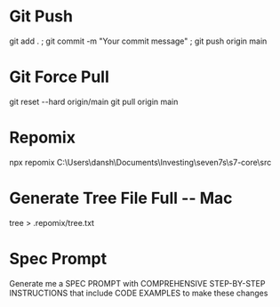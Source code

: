 # Git Push
git add . ; git commit -m "Your commit message" ; git push origin main

# Git Force Pull
git reset --hard origin/main
git pull origin main

# Repomix
npx repomix C:\Users\dansh\Documents\Investing\seven7s\s7-core\src

# Generate Tree File Full -- Mac
tree > .repomix/tree.txt

# Spec Prompt
Generate me a SPEC PROMPT with COMPREHENSIVE STEP-BY-STEP INSTRUCTIONS that include CODE EXAMPLES to make these changes
